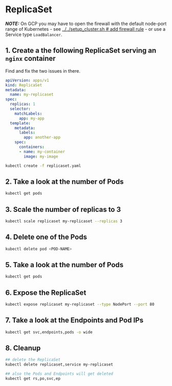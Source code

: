 # ReplicaSet

***NOTE:*** On GCP you may have to open the firewall with the default node-port range of Kubernetes - see [../../setup_cluster.sh # add firewall rule](../../setup_cluster.sh) - or use a Service type `LoadBalancer`.

## 1. Create a the following ReplicaSet serving an `nginx` container

 Find and fix the two issues in there.

```yaml
apiVersion: apps/v1
kind: ReplicaSet
metadata:
  name: my-replicaset
spec:
  replicas: 1
  selector:
    matchLabels:
      app: my-app
  template:
    metadata:
      labels:
        app: another-app
    spec:
      containers:
      - name: my-container
        image: my-image
```

```bash
kubectl create -f replicaset.yaml
```

## 2. Take a look at the number of Pods

```bash
kubectl get pods
```

## 3. Scale the number of replicas to 3

```bash
kubectl scale replicaset my-replicaset --replicas 3
```

## 4. Delete one of the Pods

```bash
kubectl delete pod <POD-NAME>
```

## 5. Take a look at the number of Pods

```bash
kubectl get pods
```

## 6. Expose the ReplicaSet

```bash
kubectl expose replicaset my-replicaset --type NodePort --port 80
```

## 7. Take a look at the Endpoints and Pod IPs

```bash
kubectl get svc,endpoints,pods -o wide
```

## 8. Cleanup

```bash
## delete the ReplicaSet
kubectl delete replicaset,service my-replicaset

## also the Pods and Endpoints will get deleted
kubectl get rs,po,svc,ep
```
